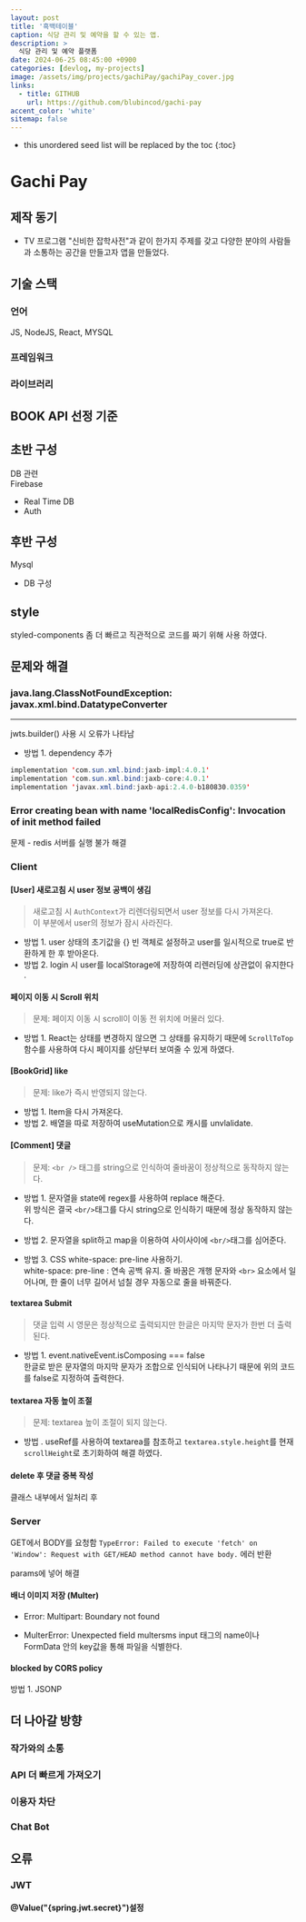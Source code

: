 ```yaml
---
layout: post
title: '흑백테이블'
caption: 식당 관리 및 예약을 할 수 있는 앱.
description: >
  식당 관리 및 예약 플랫폼 
date: 2024-06-25 08:45:00 +0900
categories: [devlog, my-projects]
image: /assets/img/projects/gachiPay/gachiPay_cover.jpg
links:
  - title: GITHUB   
    url: https://github.com/blubincod/gachi-pay
accent_color: 'white'
sitemap: false
---
```


* this unordered seed list will be replaced by the toc
{:toc}

# Gachi Pay
## 제작 동기
- TV 프로그램 "신비한 잡학사전"과 같이 한가지 주제를 갖고 다양한 분야의 사람들과 소통하는 공간을 만들고자 앱을 만들었다.

## 기술 스택
### 언어
JS, NodeJS, React, MYSQL
### 프레임워크
### 라이브러리 

## BOOK API 선정 기준

## 초반 구성
DB 관련<br> 
Firebase
- Real Time DB
- Auth

## 후반 구성
Mysql
- DB 구성

## style
styled-components
좀 더 빠르고 직관적으로 코드를 짜기 위해 사용 하였다.

## 문제와 해결
### java.lang.ClassNotFoundException: javax.xml.bind.DatatypeConverter
<hr/>
jwts.builder() 사용 시 오류가 나타남

- 방법 1. dependency 추가
```java
implementation 'com.sun.xml.bind:jaxb-impl:4.0.1'
implementation 'com.sun.xml.bind:jaxb-core:4.0.1'
implementation 'javax.xml.bind:jaxb-api:2.4.0-b180830.0359'
```

### Error creating bean with name 'localRedisConfig': Invocation of init method failed
문제 - redis 서버를 실행 불가
해결

### Client

#### [User] 새로고침 시 user 정보 공백이 생김
>새로고침 시 `AuthContext`가 리렌더링되면서 user 정보를 다시 가져온다.<br> 이 부분에서 user의 정보가 잠시 사라진다.

- 방법 1. user 상태의 초기값을 {} 빈 객체로 설정하고 user를 일시적으로 true로 반환하게 한 후 받아온다.
- 방법 2. login 시 user를 localStorage에 저장하여 리렌러딩에 상관없이 유지한다 .

#### 페이지 이동 시 Scroll 위치
> 문제: 페이지 이동 시 scroll이 이동 전 위치에 머물러 있다.

- 방법 1. React는 상태를 변경하지 않으면 그 상태를 유지하기 때문에 `ScrollToTop` 함수를 사용하여 다시 페이지를 상단부터 보여줄 수 있게 하였다.

#### [BookGrid] like
> 문제: like가 즉시 반영되지 않는다.
- 방법 1. Item을 다시 가져온다.
- 방법 2. 배열을 따로 저장하여 useMutation으로 캐시를 unvlalidate.<br>

#### [Comment] 댓글
> 문제: `<br />` 태그를 string으로 인식하여 줄바꿈이 정상적으로 동작하지 않는다.<br>
- 방법 1. 문자열을 state에 regex를 사용하여 replace 해준다.<br> 위 방식은 결국 `<br/>`태그를 다시 string으로 인식하기 때문에 정상 동작하지 않는다.<br>

- 방법 2. 문자열을 split하고 map을 이용하여 사이사이에 `<br/>`태그를 심어준다.<br>

- 방법 3. CSS white-space: pre-line 사용하기.<br> white-space: pre-line : 연속 공백 유지. 줄 바꿈은 개행 문자와 `<br>` 요소에서 일어나며, 한 줄이 너무 길어서 넘칠 경우 자동으로 줄을 바꿔준다.<br>

#### textarea Submit
> 댓글 입력 시 영문은 정상적으로 출력되지만 한글은 마지막 문자가 한번 더 출력된다.<br>
- 방법 1. event.nativeEvent.isComposing === false<br> 한글로 받은 문자열의 마지막 문자가 조합으로 인식되어 나타나기 때문에 위의 코드를 false로 지정하여 출력한다.<br>

#### textarea 자동 높이 조절
> 문제: textarea 높이 조절이 되지 않는다.<br>
- 방법 . useRef를 사용하여 textarea를 참조하고 `textarea.style.height`를 현재`scrollHeight`로 초기화하여 해결 하였다.<br>

#### delete 후 댓글 중복 작성
클래스 내부에서 일처리 후 

### Server
GET에서 BODY를 요청함 
`TypeError: Failed to execute 'fetch' on 'Window': Request with GET/HEAD method cannot have body.` 에러 반환

params에 넣어 해결

#### 배너 이미지 저장 (Multer)
- Error: Multipart: Boundary not found

- MulterError: Unexpected field
multersms input 태그의 name이나 FormData 안의 key값을 통해 파일을 식별한다.

#### blocked by CORS policy
방법 1. JSONP

## 더 나아갈 방향
### 작가와의 소통
### API 더 빠르게 가져오기
### 이용자 차단
### Chat Bot

## 오류
### JWT
#### @Value("{spring.jwt.secret}")설정


